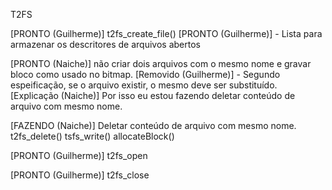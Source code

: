 T2FS

[PRONTO (Guilherme)] t2fs_create_file()
    [PRONTO (Guilherme)] - Lista para armazenar os descritores de arquivos abertos

[PRONTO (Naiche)] não criar dois arquivos com o mesmo nome e gravar bloco como usado no bitmap.
    [Removido (Guilherme)] - Segundo espeificação, se o arquivo existir, o mesmo deve ser substituído.
		[Explicação (Naiche)] Por isso eu estou fazendo deletar conteúdo de arquivo com mesmo nome.

[FAZENDO (Naiche)] Deletar conteúdo de arquivo com mesmo nome.
          t2fs_delete()
          tsfs_write()
          allocateBlock()

[PRONTO (Guilherme)] t2fs_open

[PRONTO (Guilherme)] t2fs_close
